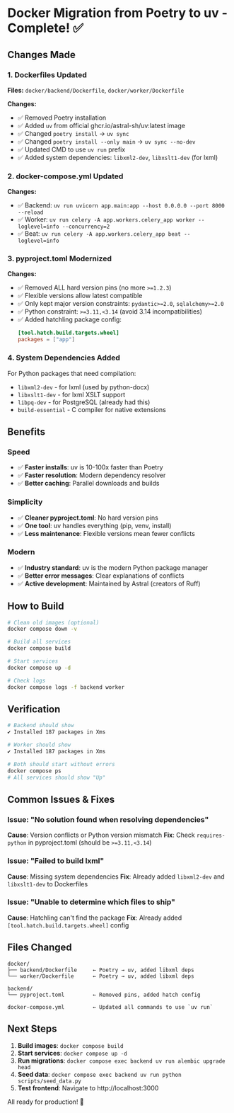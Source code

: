 # Docker Migration from Poetry to uv - Complete! ✅

## Changes Made

### 1. Dockerfiles Updated
**Files:** `docker/backend/Dockerfile`, `docker/worker/Dockerfile`

**Changes:**
- ✅ Removed Poetry installation
- ✅ Added `uv` from official ghcr.io/astral-sh/uv:latest image
- ✅ Changed `poetry install` → `uv sync`
- ✅ Changed `poetry install --only main` → `uv sync --no-dev`
- ✅ Updated CMD to use `uv run` prefix
- ✅ Added system dependencies: `libxml2-dev`, `libxslt1-dev` (for lxml)

### 2. docker-compose.yml Updated
**Changes:**
- ✅ Backend: `uv run uvicorn app.main:app --host 0.0.0.0 --port 8000 --reload`
- ✅ Worker: `uv run celery -A app.workers.celery_app worker --loglevel=info --concurrency=2`
- ✅ Beat: `uv run celery -A app.workers.celery_app beat --loglevel=info`

### 3. pyproject.toml Modernized
**Changes:**
- ✅ Removed ALL hard version pins (no more `>=1.2.3`)
- ✅ Flexible versions allow latest compatible
- ✅ Only kept major version constraints: `pydantic>=2.0`, `sqlalchemy>=2.0`
- ✅ Python constraint: `>=3.11,<3.14` (avoid 3.14 incompatibilities)
- ✅ Added hatchling package config:
  ```toml
  [tool.hatch.build.targets.wheel]
  packages = ["app"]
  ```

### 4. System Dependencies Added
For Python packages that need compilation:
- `libxml2-dev` - for lxml (used by python-docx)
- `libxslt1-dev` - for lxml XSLT support
- `libpq-dev` - for PostgreSQL (already had this)
- `build-essential` - C compiler for native extensions

## Benefits

### Speed
- ✅ **Faster installs**: uv is 10-100x faster than Poetry
- ✅ **Faster resolution**: Modern dependency resolver
- ✅ **Better caching**: Parallel downloads and builds

### Simplicity
- ✅ **Cleaner pyproject.toml**: No hard version pins
- ✅ **One tool**: uv handles everything (pip, venv, install)
- ✅ **Less maintenance**: Flexible versions mean fewer conflicts

### Modern
- ✅ **Industry standard**: uv is the modern Python package manager
- ✅ **Better error messages**: Clear explanations of conflicts
- ✅ **Active development**: Maintained by Astral (creators of Ruff)

## How to Build

```bash
# Clean old images (optional)
docker compose down -v

# Build all services
docker compose build

# Start services
docker compose up -d

# Check logs
docker compose logs -f backend worker
```

## Verification

```bash
# Backend should show
✔ Installed 187 packages in Xms

# Worker should show
✔ Installed 187 packages in Xms

# Both should start without errors
docker compose ps
# All services should show "Up"
```

## Common Issues & Fixes

### Issue: "No solution found when resolving dependencies"
**Cause**: Version conflicts or Python version mismatch
**Fix**: Check `requires-python` in pyproject.toml (should be `>=3.11,<3.14`)

### Issue: "Failed to build lxml"
**Cause**: Missing system dependencies
**Fix**: Already added `libxml2-dev` and `libxslt1-dev` to Dockerfiles

### Issue: "Unable to determine which files to ship"
**Cause**: Hatchling can't find the package
**Fix**: Already added `[tool.hatch.build.targets.wheel]` config

## Files Changed

```
docker/
├── backend/Dockerfile     ← Poetry → uv, added libxml deps
└── worker/Dockerfile      ← Poetry → uv, added libxml deps

backend/
└── pyproject.toml         ← Removed pins, added hatch config

docker-compose.yml         ← Updated all commands to use `uv run`
```

## Next Steps

1. **Build images**: `docker compose build`
2. **Start services**: `docker compose up -d`
3. **Run migrations**: `docker compose exec backend uv run alembic upgrade head`
4. **Seed data**: `docker compose exec backend uv run python scripts/seed_data.py`
5. **Test frontend**: Navigate to http://localhost:3000

All ready for production! 🚀

